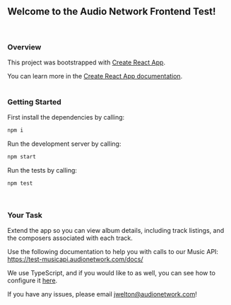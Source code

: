 ## Welcome to the Audio Network Frontend Test!
<br/>

### Overview

This project was bootstrapped with [Create React App](https://github.com/facebook/create-react-app).

You can learn more in the [Create React App documentation](https://facebook.github.io/create-react-app/docs/getting-started).
<br/><br/>

### Getting Started

First install the dependencies by calling:

```bash
npm i
```

Run the development server by calling:

```bash
npm start
```

Run the tests by calling:

```bash
npm test
```
<br/>

### Your Task

Extend the app so you can view album details, including track listings, and the composers associated with each track.

Use the following documentation to help you with calls to our Music API: https://test-musicapi.audionetwork.com/docs/

We use TypeScript, and if you would like to as well, you can see how to configure it [here](https://create-react-app.dev/docs/adding-typescript/).

If you have any issues, please email [jwelton@audionetwork.com](mailto:jwelton@audionetwork.com)!
